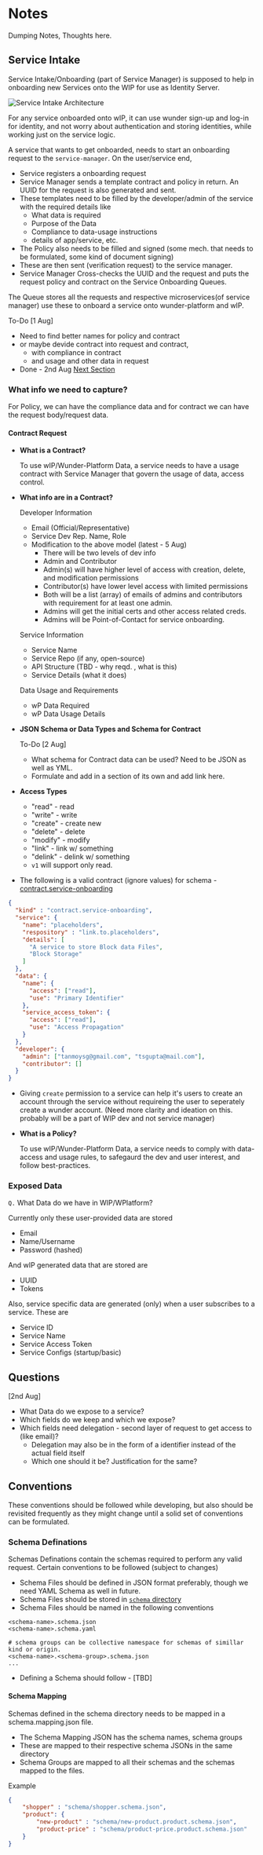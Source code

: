 # Notes

Dumping Notes, Thoughts here.

## Service Intake

Service Intake/Onboarding (part of Service Manager) is supposed to help in onboarding new Services onto the WIP for use as Identity Server. 

![Service Intake Architecture](./diagrams/service-intake.jpg)

For any service onboarded onto wIP, it can use wunder sign-up and log-in for identity, and not worry about authentication and storing identities, while working just on the service logic. 

A service that wants to get onboarded, needs to start an onboarding request to the `service-manager`. On the user/service end,
- Service registers a onboarding request
- Service Manager sends a template contract and policy in return. An UUID for the request is also generated and sent.
- These templates need to be filled by the developer/admin of the service with the required details like 
    - What data is required
    - Purpose of the Data
    - Compliance to data-usage instructions
    - details of app/service, etc.
- The Policy also needs to be filled and signed (some mech. that needs to be formulated, some kind of document signing) 
- These are then sent (verification request) to the service manager.
- Service Manager Cross-checks the UUID and the request and puts the request policy and contract on the Service Onboarding Queues.

The Queue stores all the requests and respective microservices(of service manager) use these to onboard a service onto wunder-platform and wIP.

To-Do [1 Aug] 
- Need to find better names for policy and contract 
- or maybe devide contract into request and contract, 
    - with compliance in contract 
    - and usage and other data in request
- Done - 2nd Aug [Next Section](#what-info-we-need-to-capture)

### What info we need to capture?
For Policy, we can have the compliance data and for contract we can have the request body/request data.

#### Contract Request

- **What is a Contract?**

    To use wIP/Wunder-Platform Data, a service needs to have a usage contract with Service Manager that govern the usage of data, access control.

- **What info are in a Contract?**

    Developer Information
    - Email (Official/Representative)
    - Service Dev Rep. Name, Role
    - Modification to the above model (latest - 5 Aug)
      - There will be two levels of dev info
      - Admin and Contributor
      - Admin(s) will have higher level of access with creation, delete, and modification permissions 
      - Contributor(s) have lower level access with limited permissions
      - Both will be a list (array) of emails of admins and contributors with requirement for at least one admin.
      - Admins will get the initial certs and other access related creds. 
      - Admins will be Point-of-Contact for service onboarding.
    
    Service Information
    - Service Name
    - Service Repo (if any, open-source)
    - API Structure (TBD - why reqd. , what is this)
    - Service Details (what it does)

    Data Usage and Requirements
    - wP Data Required
    - wP Data Usage Details

- **JSON Schema or Data Types and Schema for Contract**
    
    To-Do [2 Aug]
    - What schema for Contract data can be used? Need to be JSON as well as YML. 
    - Formulate and add in a section of its own and add link here.

- **Access Types**
    - "read" - read
    - "write" - write
    - "create" - create new
    - "delete" - delete
    - "modify" - modify
    - "link" - link w/ something
    - "delink" - delink w/ something
    - `v1` will support only read.

- The following is a valid contract (ignore values) for schema - [contract.service-onboarding](../../schema/contract.service-onboarding.schema.json)
```json
{
  "kind" : "contract.service-onboarding",
  "service": {
    "name": "placeholders",
    "respository" : "link.to.placeholders",
    "details": [
      "A service to store Block data Files",
      "Block Storage"
    ]
  },
  "data": {
    "name": {
      "access": ["read"],
      "use": "Primary Identifier"
    },
    "service_access_token": {
      "access": ["read"],
      "use": "Access Propagation"
    }
  },
  "developer": {
    "admin": ["tanmoysg@gmail.com", "tsgupta@mail.com"],
    "contributor": []
  }
}
```

- Giving `create` permission to a service can help it's users to create an account through the service without requireing the user to seperately create a wunder account. (Need more clarity and ideation on this. probably will be a part of WIP dev and not service manager)

- **What is a Policy?**

    To use wIP/Wunder-Platform Data, a service needs to comply with data-access and usage rules, to safegaurd the dev and user interest, and follow best-practices.

### Exposed Data 

`Q.` What Data do we have in WIP/WPlatform?

Currently only these user-provided data are stored
- Email
- Name/Username
- Password (hashed)

And wIP generated data that are stored are
- UUID
- Tokens

Also, service specific data are generated (only) when a user subscribes to a service. These are
- Service ID 
- Service Name
- Service Access Token
- Service Configs (startup/basic)



## Questions 

[2nd Aug]
- What Data do we expose to a service?
- Which fields do we keep and which we expose?
- Which fields need delegation - second layer of request to get access to (like email)?
    - Delegation may also be in the form of a identifier instead of the actual field itself
    - Which one should it be? Justification for the same?

## Conventions

These conventions should be followed while developing, but also should be revisited frequently as they might change until a solid set of conventions can be formulated.

### Schema Definations

Schemas Definations contain the schemas required to perform any valid request. Certain conventions to be followed (subject to changes)
- Schema Files should be defined in JSON format preferably, though we need YAML Schema as well in future.
- Schema Files should be stored in [`schema` directory](../../schema/)
- Schema Files should be named in the following conventions
```
<schema-name>.schema.json
<schema-name>.schema.yaml

# schema groups can be collective namespace for schemas of simillar kind or origin.
<schema-name>.<schema-group>.schema.json 
...
```
- Defining a Schema should follow - [TBD]

#### Schema Mapping
Schemas defined in the schema directory needs to be mapped in a schema.mapping.json file.
- The Schema Mapping JSON has the schema names, schema groups 
- These are mapped to their respective schema JSONs in the same directory
- Schema Groups are mapped to all their schemas and the schemas mapped to the files.

Example
```json
{
    "shopper" : "schema/shopper.schema.json",
    "product": {
        "new-product" : "schema/new-product.product.schema.json",
        "product-price" : "schema/product-price.product.schema.json"
    }
}
```